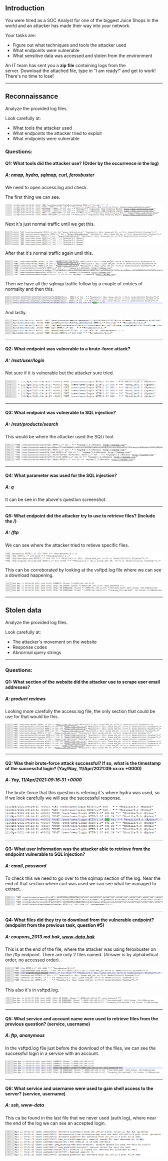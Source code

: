 
## **Introduction**

You were hired as a SOC Analyst for one of the biggest Juice Shops in the world and an attacker has made their way into your network. 

Your tasks are:

- Figure out what techniques and tools the attacker used
- What endpoints were vulnerable
- What sensitive data was accessed and stolen from the environment  

An IT team has sent you a **zip file** containing logs from the server. Download the attached file, type in "I am ready!" and get to work! There's no time to lose!

___

## **Reconnaissance**

Analyze the provided log files.

Look carefully at:

- What tools the attacker used
- What endpoints the attacker tried to exploit
- What endpoints were vulnerable

### Questions: 

#### Q1: What tools did the attacker use? (Order by the occurrence in the log)

##### A: nmap, hydra, sqlmap, curl, feroxbuster

We need to open access.log and check.

The first thing we can see.

![](../Img/Pasted%20image%2020251010000522.png)

Next it's just normal traffic until we get this.

![](../Img/Pasted%20image%2020251010000624.png)

After that it's normal traffic again until this.

![](../Img/Pasted%20image%2020251010000708.png)

Then we have all the sqlmap traffic follow by a couple of entries of normality and then this.

![](../Img/Pasted%20image%2020251010000838.png)

And lastly.

![](../Img/Pasted%20image%2020251010000907.png)

___

#### Q2: What endpoint was vulnerable to a brute-force attack?

##### A: /rest/user/login

Not sure if it is vulnerable but the attacker sure tried.

![](../Img/Pasted%20image%2020251010002039.png)

___

#### Q3: What endpoint was vulnerable to SQL injection?

##### A: /rest/products/search

This would be where the attacker used the SQLi tool.

![](../Img/Pasted%20image%2020251010002210.png)

___

#### Q4: What parameter was used for the SQL injection?

##### A: q

It can be see in the above's question screenshot.

___

#### Q5: What endpoint did the attacker try to use to retrieve files? (Include the /)

##### A: /ftp

We can see where the attacker tried to retieve specific files.

![](../Img/Pasted%20image%2020251010002619.png)

This can be corroborated by looking at the vsftpd.log file where we can see a download happening.

![](../Img/Pasted%20image%2020251010002747.png)

___

## Stolen data

Analyze the provided log files.

Look carefully at:  

- The attacker's movement on the website
- Response codes
- Abnormal query strings

___

### Questions:

#### Q1: What section of the website did the attacker use to scrape user email addresses?

##### A: product reviews

Looking more carefully the access.log file, the only section that could be use for that would be this.

![](../Img/Pasted%20image%2020251010003650.png)

___

#### Q2: Was their brute-force attack successful? If so, what is the timestamp of the successful login? (Yay/Nay, 11/Apr/2021:09:xx:xx +0000)

##### A: Yay, 11/Apr/2021:09:16:31 +0000

The brute-force that this question is refering it's where hydra was used, so if we look carefully we will see the successful response.

![](../Img/Pasted%20image%2020251010003925.png)

___

#### Q3: What user information was the attacker able to retrieve from the endpoint vulnerable to SQL injection?

##### A: email, password

To check this we need to go over to the sqlmap section of the log.
Near the end of that section where curl was used we can see what he managed to extract.

![](../Img/Pasted%20image%2020251010004309.png)

___

#### Q4: What files did they try to download from the vulnerable endpoint? (endpoint from the previous task, question #5)

##### A: coupons_2013.md.bak, www-data.bak

This is at the end of the file, where the attacker was using feroxbuster on the /ftp endpoint.
There are only 2 files named. (Answer is by alphabetical order, no accessed order).

![](../Img/Pasted%20image%2020251010004610.png)

This also it's in vsftpd.log.

![](../Img/Pasted%20image%2020251010004818.png)

___

#### Q5: What service and account name were used to retrieve files from the previous question? (service, username)

##### A: ftp, anonymous

In the vsftpd.log file just before the download of the files, we can see the successful login in a service with an account.

![](../Img/Pasted%20image%2020251010005001.png)

___

#### Q6: What service and username were used to gain shell access to the server? (service, username)

##### A: ssh, www-data

This ca be found in the last file that we never used (auth.log), where near the end of the log we can see an accepted login.

![](../Img/Pasted%20image%2020251010005237.png)

